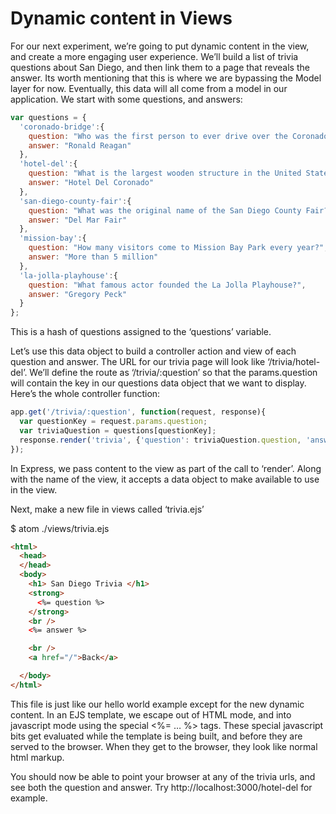 # Dynamic content in Views

For our next experiment, we’re going to put dynamic content in the view, and create a more engaging user experience.  We’ll build a list of trivia questions about San Diego, and then link them to a page that reveals the answer.  Its worth mentioning that this is where we are bypassing the Model layer for now.  Eventually, this data will all come from a model in our application.  We start with some questions, and answers:

```javascript
var questions = {
  'coronado-bridge':{
    question: "Who was the first person to ever drive over the Coronado bridge?",
    answer: "Ronald Reagan"
  },
  'hotel-del':{
    question: "What is the largest wooden structure in the United States?  (Hint, it’s located in San Diego)",
    answer: "Hotel Del Coronado"
  },
  'san-diego-county-fair':{
    question: "What was the original name of the San Diego County Fair?",
    answer: "Del Mar Fair"
  },
  'mission-bay':{
    question: "How many visitors come to Mission Bay Park every year?",
    answer: "More than 5 million"
  },
  'la-jolla-playhouse':{
    question: "What famous actor founded the La Jolla Playhouse?",
    answer: "Gregory Peck"
  }
};
```

This is a hash of questions assigned to the ‘questions’ variable.  


Let’s use this data object to build a controller action and view of each question and answer.  The URL for our trivia page will look like ‘/trivia/hotel-del’.  We’ll define the route as ‘/trivia/:question’ so that the params.question will contain the key in our questions data object that we want to display.  Here’s the whole controller function:

```javascript
app.get('/trivia/:question', function(request, response){
  var questionKey = request.params.question;
  var triviaQuestion = questions[questionKey];
  response.render('trivia', {'question': triviaQuestion.question, 'answer': triviaQuestion.answer});
});
```

In Express, we pass content to the view as part of the call to ‘render’.  Along with the name of the view, it accepts a data object to make available to use in the view.

Next, make a new file in views called ‘trivia.ejs’

$ atom ./views/trivia.ejs

```html
<html>
  <head>
  </head>
  <body>
    <h1> San Diego Trivia </h1>
    <strong>
      <%= question %>
    </strong>
    <br />
    <%= answer %>

    <br />
    <a href="/">Back</a>

  </body>
</html>
```

This file is just like our hello world example except for the new dynamic content.  In an EJS template, we escape out of HTML mode, and into javascript mode using the special <%= … %> tags.  These special javascript bits get evaluated while the template is being built, and before they are served to the browser.  When they get to the browser, they look like normal html markup.

You should now be able to point your browser at any of the trivia urls, and see both the question and answer.  Try http://localhost:3000/hotel-del for example.


